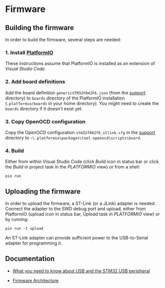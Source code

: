 # Firmware



## Building the firmware

In order to build the firmware, several steps are needed:


### 1. Install [PlatformIO](https://platformio.org/platformio-ide)

These instructions assume that PlatformIO is installed as an extension of *Visual Studio Code*.


### 2. Add board definitions

Add the board definition `genericSTM32F042F6.json` (from the [support](../support) directory) to `boards` directory of the PlatformIO installation (`.platformio/boards` in your home directory). You might need to create the `boards` directory if it doesn't exist yet.


### 3. Copy OpenOCD configuration

Copy the OpenOCD configuration `stm32f042f6_stlink.cfg` in the [support](../support) directory to `~\.platformio\packages\tool-openocd\scripts\board`.


### 4. Build

Either from within Visual Studio Code (click *Build* icon in status bar or click the *Build* in project task in the *PLATFORMIO* view) or from a shell:
```
pio run
```



## Uploading the firmware

In order to upload the firmware, a ST-Link (or a JLink) adapter is needed. Connect the adapter to the SWD debug port and upload, either from PlatformIO (upload icon in status bar, *Upload* task in *PLATFORMIO* view) or by running:

```
pio run -t upload
```

An ST-Link adapter can provide sufficient power to the USB-to-Serial adapter for programming it.


## Documentation

- [What you need to know about USB and the STM32 USB peripheral](../doc/usb-facts.md)

- [Firmware Architecture](../doc/firmware.md)
